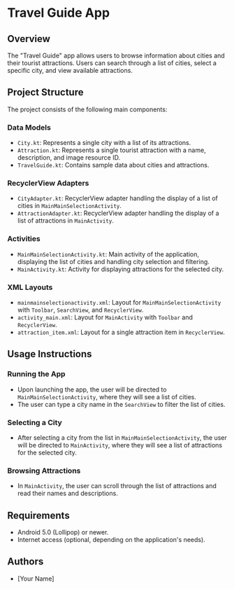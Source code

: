 # Travel Guide App

## Overview

The "Travel Guide" app allows users to browse information about cities and their tourist attractions. Users can search through a list of cities, select a specific city, and view available attractions.

## Project Structure

The project consists of the following main components:

### Data Models
- `City.kt`: Represents a single city with a list of its attractions.
- `Attraction.kt`: Represents a single tourist attraction with a name, description, and image resource ID.
- `TravelGuide.kt`: Contains sample data about cities and attractions.

### RecyclerView Adapters
- `CityAdapter.kt`: RecyclerView adapter handling the display of a list of cities in `MainMainSelectionActivity`.
- `AttractionAdapter.kt`: RecyclerView adapter handling the display of a list of attractions in `MainActivity`.

### Activities
- `MainMainSelectionActivity.kt`: Main activity of the application, displaying the list of cities and handling city selection and filtering.
- `MainActivity.kt`: Activity for displaying attractions for the selected city.

### XML Layouts
- `mainmainselectionactivity.xml`: Layout for `MainMainSelectionActivity` with `Toolbar`, `SearchView`, and `RecyclerView`.
- `activity_main.xml`: Layout for `MainActivity` with `Toolbar` and `RecyclerView`.
- `attraction_item.xml`: Layout for a single attraction item in `RecyclerView`.

## Usage Instructions

### Running the App
- Upon launching the app, the user will be directed to `MainMainSelectionActivity`, where they will see a list of cities.
- The user can type a city name in the `SearchView` to filter the list of cities.

### Selecting a City
- After selecting a city from the list in `MainMainSelectionActivity`, the user will be directed to `MainActivity`, where they will see a list of attractions for the selected city.

### Browsing Attractions
- In `MainActivity`, the user can scroll through the list of attractions and read their names and descriptions.

## Requirements

- Android 5.0 (Lollipop) or newer.
- Internet access (optional, depending on the application's needs).

## Authors

- [Your Name]
